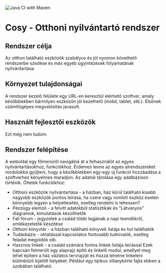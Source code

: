 ![Java CI with Maven](https://github.com/domokosdaniel56/cosy/workflows/Java%20CI%20with%20Maven/badge.svg)

# Cosy - Otthoni nyilvántartó rendszer
## Rendszer célja
Az otthon található eszközök szabályos és jól nyomon követhető rendszerbe szedése és más egyéb ügyintézések folyamatának nyilvántartása.
## Környezet tulajdonságai
A rendszer kezelő felülete egy URL-en keresztül elérhető szoftver, amely későbbiekben bármilyen eszközön jól kezelhető (mobil, tablet, stb.). Elsőnek számítógépes megvalósítás javasolt.
## Használt fejlesztői eszközök
Ezt még nem tudom.
## Rendszer felépítése
A weboldal egy főmenüről navigálná át a felhasználót az egyes nyilvántartásokhoz, funkciókhoz. Érdemes lenne az egyes alrendszereket modulokba gyűjteni, hogy a későbbiekben egy-egy új funkció hozzáadása a szoftverhez kényelmes maradjon. Az adatok tárolása egy adatbázison történik.
Ötletek funkciókhoz:
* Otthoni eszközök nyilvántartása - a házban, ház körül található kisebb nagyobb eszközök pontos leírása, ha csere vagy romlott eszköz esetén könnyebb legyen a helyettesítés, esetleg rendelni is lehessen?
* Pénzügy elemző - a felvitt adatokból statisztikák és "Látványos" diagramok, kimutatások készíthetők
* Fali fórum - jegyzetek a család többi tagjának a napi teendőkről, emlékezetetők készítése
* Otthoni könyvtár - a házban található könyvek listája és hol találhatók
* Tudásbázis - oktatással kapcsolatos fontosabb tudnivalók, esetleg feladat megoldók stb.
* Hasznos linkek - a család számára fontos linkek listája leírással
Ezek kapcsán felmerült egy alaprajz építő és linkelő modul, amellyel meg lehet építeni a ház vázlatos tervrajzát és hozzá lehetne linkeleni különböző kijelölt helyeket. Például egy tipikus villanykörte fajta ebben a szobában található.
